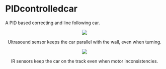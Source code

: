 # PIDcontrolledcar
A PID based correcting and line following car.


<p align="center">
  <img src="https://github.com/supercoder-hao/PIDcontrolledcar/blob/main/gif/opsCorrecting.gif" />
</p>
<p align="center">
  Ultrasound sensor keeps the car parallel with the wall, even when turning.
</p>


<p align="center">
  <img src="https://github.com/supercoder-hao/PIDcontrolledcar/blob/main/gif/linefollowingCar.gif" />
</p>

<p align="center">
  IR sensors keep the car on the track even when motor inconsistencies.
</p>
